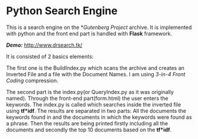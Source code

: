 # Python Search Engine
This is a search engine on the **Gutenberg Project* archive. 
It is implemented with python and the front end part is handled with **Flask** framework.

_**Demo:**_ http://www.drsearch.tk/

It is consisted of 2 basics elements:

The first one is the BuildIndex.py which scans the archive and creates an Inverted File and a file with the Document Names.
  I am using *3-in-4 Front Coding* compression.
  
The second part is the index.py(or QueryIndex.py as it was originally named). 
  Through the front-end part(form.html) the user enters the keywords. 
  The index.py is called which searches inside the inverted file using **tf*idf**.
  The results are separated in two parts: 
    All the documents the keywords found in and
    the documents in which the keywords were found as a phrase.
  Then the results are being printed firstly including all the documents and secondly the top 10 documents based on the **tf*idf**.


